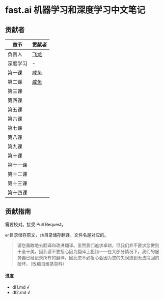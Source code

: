 # fast.ai 机器学习和深度学习中文笔记

## 贡献者

| 章节 | 贡献者 |
| --- | --- |
| 负责人 | [飞龙](https://github.com/wizardforcel) |
| 深度学习| - |
| 第一课 | [咸鱼](https://github.com/Watermelon233) |
| 第二课 | [咸鱼](https://github.com/Watermelon233) |
| 第三课 | |
| 第四课 | |
| 第五课 | |
| 第六课 | |
| 第七课 | |
| 第八课 | |
| 第九课 | |
| 第十课 | |
| 第十一课 | |
| 第十二课 | |
| 第十三课 | |
| 第十四课 | |

## 贡献指南

需要校对。接受 Pull Request。

`en`目录储存原文，`zh`目录储存翻译，文件名是对应的。

> 请您勇敢地去翻译和改进翻译。虽然我们追求卓越，但我们并不要求您做到十全十美，因此请不要担心因为翻译上犯错——在大部分情况下，我们的服务器已经记录所有的翻译，因此您不必担心会因为您的失误遭到无法挽回的破坏。（改编自维基百科）


#### 进度

* dl1.md √
* dl2.md √
